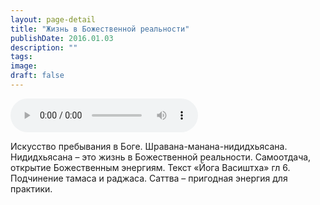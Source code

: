 ```yaml
---
layout: page-detail
title: "Жизнь в Божественной реальности"
publishDate: 2016.01.03
description: ""
tags:
image:
draft: false
---
```


<audio title="2016.01.03 - Жизнь в Божественной реальности.mp3" src="https://filer-api.advayta.org/v1.0/public/files/75856" controls=""></audio>

 Искусство пребывания в Боге. Шравана-манана-нидидхьясана. Нидидхьясана – это жизнь в Божественной реальности. Самоотдача, открытие Божественным энергиям. Текст «Йога Васиштха» гл 6\. Подчинение тамаса и раджаса. Саттва – пригодная энергия для практики. 

  
